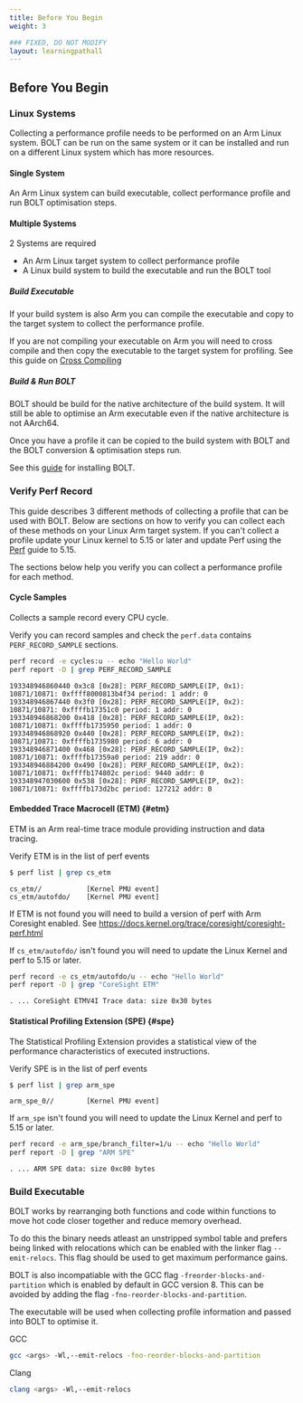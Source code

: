 ```yaml
---
title: Before You Begin
weight: 3

### FIXED, DO NOT MODIFY
layout: learningpathall
---
```


## Before You Begin

### Linux Systems

Collecting a performance profile needs to be performed on an Arm Linux system. BOLT can be run on the same system or it can be installed and run on a different Linux system which has more resources.

#### Single System

An Arm Linux system can build executable, collect performance profile and run BOLT optimisation steps.

#### Multiple Systems

2 Systems are required
- An Arm Linux target system to collect performance profile
- A Linux build system to build the executable and run the BOLT tool

##### Build Executable

If your build system is also Arm you can compile the executable and copy to the target system to collect the performance profile.

If you are not compiling your executable on Arm you will need to cross compile and then copy the executable to the target system for profiling. See this guide on [Cross Compiling](/install-guides/gcc/cross/)

##### Build & Run BOLT

BOLT should be build for the native architecture of the build system. It will still be able to optimise an Arm executable even if the native architecture is not AArch64.

Once you have a profile it can be copied to the build system with BOLT and the BOLT conversion & optimisation steps run.

See this [guide](/install-guides/bolt) for installing BOLT.

### Verify Perf Record

This guide describes 3 different methods of collecting a profile that can be used with BOLT. Below are sections on how to verify you can collect each of these methods on your Linux Arm target system. If you can't collect a profile update your Linux kernel to 5.15 or later and update Perf using the [Perf](/install-guides/perf/) guide to 5.15.

The sections below help you verify you can collect a performance profile for each method.

#### Cycle Samples

Collects a sample record every CPU cycle. 

Verify you can record samples and check the `perf.data` contains `PERF_RECORD_SAMPLE` sections.

```bash { target="ubuntu:latest" }
perf record -e cycles:u -- echo "Hello World"
perf report -D | grep PERF_RECORD_SAMPLE
```

```output
193348946860440 0x3c8 [0x28]: PERF_RECORD_SAMPLE(IP, 0x1): 10871/10871: 0xffff8000813b4f34 period: 1 addr: 0
193348946867440 0x3f0 [0x28]: PERF_RECORD_SAMPLE(IP, 0x2): 10871/10871: 0xffffb17351c0 period: 1 addr: 0
193348946868200 0x418 [0x28]: PERF_RECORD_SAMPLE(IP, 0x2): 10871/10871: 0xffffb1735950 period: 1 addr: 0
193348946868920 0x440 [0x28]: PERF_RECORD_SAMPLE(IP, 0x2): 10871/10871: 0xffffb1735980 period: 6 addr: 0
193348946871400 0x468 [0x28]: PERF_RECORD_SAMPLE(IP, 0x2): 10871/10871: 0xffffb17359a0 period: 219 addr: 0
193348946884200 0x490 [0x28]: PERF_RECORD_SAMPLE(IP, 0x2): 10871/10871: 0xffffb174802c period: 9440 addr: 0
193348947030600 0x538 [0x28]: PERF_RECORD_SAMPLE(IP, 0x2): 10871/10871: 0xffffb173d2bc period: 127212 addr: 0
```

#### Embedded Trace Macrocell (ETM) {#etm} 

ETM is an Arm real-time trace module providing instruction and data tracing.

Verify ETM is in the list of perf events

```bash { target="ubuntu:latest" }
$ perf list | grep cs_etm
```

```output
cs_etm//           [Kernel PMU event]
cs_etm/autofdo/    [Kernel PMU event]
```

If ETM is not found you will need to build a version of perf with Arm Coresight enabled. See https://docs.kernel.org/trace/coresight/coresight-perf.html

If `cs_etm/autofdo/` isn't found you will need to update the Linux Kernel and perf to 5.15 or later.

```bash { target="ubuntu:latest" }
perf record -e cs_etm/autofdo/u -- echo "Hello World"
perf report -D | grep "CoreSight ETM"
```

```output
. ... CoreSight ETMV4I Trace data: size 0x30 bytes
```

#### Statistical Profiling Extension (SPE) {#spe}

The Statistical Profiling Extension provides a statistical view of the performance characteristics of executed instructions.

Verify SPE is in the list of perf events

```bash { target="ubuntu:latest" }
$ perf list | grep arm_spe
```

```output
arm_spe_0//        [Kernel PMU event]
```

If `arm_spe` isn't found you will need to update the Linux Kernel and perf to 5.15 or later.

```bash { target="ubuntu:latest" }
perf record -e arm_spe/branch_filter=1/u -- echo "Hello World"
perf report -D | grep "ARM SPE"
```

```output
. ... ARM SPE data: size 0xc80 bytes
```

### Build Executable

BOLT works by rearranging both functions and code within functions to move hot code closer together and reduce memory overhead.

To do this the binary needs atleast an unstripped symbol table and prefers being linked with relocations which can be enabled with the linker flag `--emit-relocs`. This flag should be used to get maximum performance gains.

BOLT is also incompatiable with the GCC flag `-freorder-blocks-and-partition` which is enabled by default in GCC version 8. This can be avoided by adding the flag `-fno-reorder-blocks-and-partition`.

The executable will be used when collecting profile information and passed into BOLT to optimise it.

GCC

```bash
gcc <args> -Wl,--emit-relocs -fno-reorder-blocks-and-partition
```

Clang

```bash
clang <args> -Wl,--emit-relocs
```
